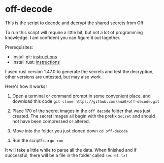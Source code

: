 # off-decode
This is the script to decode and decrypt the shared secrets from Off

To run this script will require a little bit, but not a lot of programming knowledge. I am confident you can figure it out together.

Prerequisites:

- Install git: [instructions](https://www.linode.com/docs/guides/how-to-install-git-on-linux-mac-and-windows/)
- Install rust: [instructions](https://www.rust-lang.org/tools/install)

I used rust version 1.47.0 to generate the secrets and test the decryption, other versions are untested, but may also work.

Here's how it works!

1. Open a terminal or command prompt in some convenient place, and download this code `git clone https://github.com/ana0/off-decode.git`

2. Place 170 of the secret images in the `off decode` folder that was just created. The secret images all begin with the prefix `Secret` and should not have been compressed or altered.

3. Move into the folder you just cloned down `cd off-decode`

4. Run the script! `cargo run`

It will take a little while to parse all the data. When finished and if successful, there will be a file in the folder called `secret.txt`

